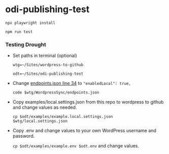 # odi-publishing-test

`npx playwright install`

`npm run test`

### Testing Drought

- Set paths in terminal (optional)

  `wtg=~/Sites/wordpress-to-github`

  `odt=~/Sites/odi-publishing-test`

- Change [endpoints.json line 34](https://github.com/cagov/wordpress-to-github/blob/main/WordpressSync/endpoints.json#L34) to `"enabledLocal": true,`

  `code $wtg/WordpressSync/endpoints.json`

- Copy examples/local.settings.json from this repo to wordpress to github and change values as needed.

  `cp $odt/examples/example.local.settings.json $wtg/local.settings.json`

- Copy .env and change values to your own WordPress username and password.

  `cp $odt/examples/example.env $odt.env` and change values.
